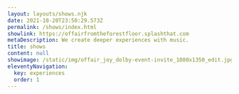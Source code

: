 ```yaml
---
layout: layouts/shows.njk
date: 2021-10-20T23:50:29.573Z
permalink: /shows/index.html
showlink: https://offairfromtheforestfloor.splashthat.com
metaDescription: We create deeper experiences with music.
title: shows
content: null
showimage: /static/img/offair_joy_dolby-event-invite_1080x1350_edit.jpg
eleventyNavigation:
  key: experiences
  order: 1
---
```

